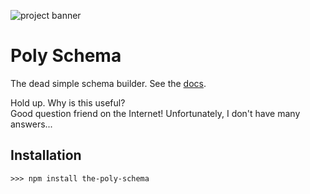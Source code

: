 ![project banner](https://project-banner.phamn23.repl.co/?title=Poly+Schema&description=The+dead+simple+schema+builder.&stack=node)

# Poly Schema

The dead simple schema builder. See the [docs](https://nathan-pham.github.io/poly-schema/the-poly-schema/1.0.1/).

Hold up. Why is this useful?  
Good question friend on the Internet! Unfortunately, I don't have many answers...

## Installation

```
>>> npm install the-poly-schema
```
